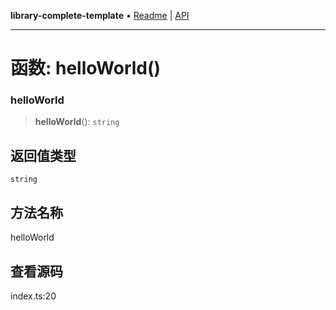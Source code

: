 **library-complete-template** • [Readme](../README.md) \| [API](../globals.md)

***

# 函数: helloWorld()

### helloWorld

<a id="undefined" name="undefined"></a>

> **helloWorld**(): `string`

## 返回值类型

`string`

## 方法名称

helloWorld

## 查看源码

index.ts:20
